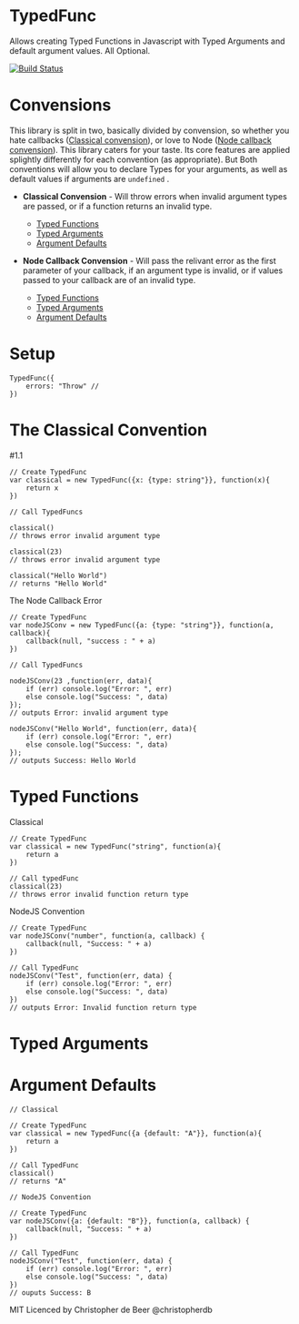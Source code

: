 TypedFunc
=========

Allows creating Typed Functions in Javascript with Typed Arguments and default argument values. All Optional.

[![Build Status](https://secure.travis-ci.org/christopherdebeer/TypedFunc.png)](http://travis-ci.org/christopherdebeer/TypedFunc)

Convensions
===========

This library is split in two, basically divided by convension, so whether you hate callbacks ([Classical convension](#classical)), or love to Node ([Node callback convension](#node)). This library caters for your taste. Its core features are applied splightly differently for each convention (as appropriate). But Both conventions will allow you to declare Types for your arguments, as well as default values if arguments are `undefined` .

* **Classical Convension** - Will throw errors when invalid argument types are passed, or if a function returns an invalid type.
	* [Typed Functions](#11)
	* [Typed Arguments](#12)
	* [Argument Defaults](#13)

* **Node Callback Convension** - Will pass the relivant error as the first parameter of your callback, if an argument type is invalid, or if values passed to your callback are of an invalid type.
	* [Typed Functions](#21)
	* [Typed Arguments](#22)
	* [Argument Defaults](#23)


Setup
======

	TypedFunc({
		errors: "Throw" // 
	})

The Classical Convention
========================

#1.1
	
	// Create TypedFunc
	var classical = new TypedFunc({x: {type: string"}}, function(x){
		return x
	})

	// Call TypedFuncs

	classical()
	// throws error invalid argument type

	classical(23)
	// throws error invalid argument type

	classical("Hello World")
	// returns "Hello World"

The Node Callback Error
	
	// Create TypedFunc
	var nodeJSConv = new TypedFunc({a: {type: "string"}}, function(a, callback){
		callback(null, "success : " + a)
	})

	// Call TypedFuncs

	nodeJSConv(23 ,function(err, data){
		if (err) console.log("Error: ", err)
		else console.log("Success: ", data)
	});
	// outputs Error: invalid argument type

	nodeJSConv("Hello World", function(err, data){
		if (err) console.log("Error: ", err)
		else console.log("Success: ", data)
	});
	// outputs Success: Hello World

Typed Functions
===============
	
Classical

	// Create TypedFunc
	var classical = new TypedFunc("string", function(a){
		return a
	})

	// Call typedFunc
	classical(23)
	// throws error invalid function return type

NodeJS Convention
	
	// Create TypedFunc
	var nodeJSConv("number", function(a, callback) {
		callback(null, "Success: " + a)
	})

	// Call TypedFunc
	nodeJSConv("Test", function(err, data) {
		if (err) console.log("Error: ", err)
		else console.log("Success: ", data)
	})  
	// outputs Error: Invalid function return type



Typed Arguments
===============

	

Argument Defaults
==================

	// Classical

	// Create TypedFunc
	var classical = new TypedFunc({a {default: "A"}}, function(a){
		return a
	})

	// Call TypedFunc
	classical()
	// returns "A"

	// NodeJS Convention

	// Create TypedFunc
	var nodeJSConv({a: {default: "B"}}, function(a, callback) {
		callback(null, "Success: " + a)
	})

	// Call TypedFunc
	nodeJSConv("Test", function(err, data) {
		if (err) console.log("Error: ", err)
		else console.log("Success: ", data)
	})  
	// ouputs Success: B




MIT Licenced
by Christopher de Beer
@christopherdb

